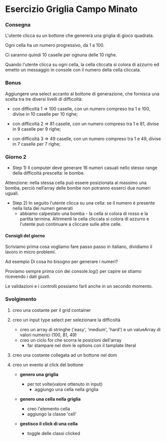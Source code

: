 # Esercizio Griglia Campo Minato

### Consegna

L'utente clicca su un bottone che genererà una griglia di gioco quadrata.

Ogni cella ha un numero progressivo, da 1 a 100.

Ci saranno quindi 10 caselle per ognuna delle 10 righe.

Quando l'utente clicca su ogni cella, la cella cliccata si colora di azzurro ed emetto un messaggio in console con il numero della cella cliccata.

### Bonus

Aggiungere una select accanto al bottone di generazione, che fornisca una scelta tra tre diversi livelli di difficoltà:

- con difficoltà 1 => 100 caselle, con un numero compreso tra 1 e 100, divise in 10 caselle per 10 righe;

- con difficoltà 2 => 81 caselle, con un numero compreso tra 1 e 81, divise in 9 caselle per 9 righe;

- con difficoltà 3 => 49 caselle, con un numero compreso tra 1 e 49, divise in 7 caselle per 7 righe;

### Giorno 2

- Step 1) Il computer deve generare 16 numeri casuali nello stesso range della difficoltà prescelta: le bombe.

Attenzione: nella stessa cella può essere posizionata al massimo una bomba, perciò nell’array delle bombe non potranno esserci due numeri uguali.

- Step 2) In seguito l'utente clicca su una cella: se il numero è presente nella lista dei numeri generati
  - abbiamo calpestato una bomba - la cella si colora di rosso e la partita termina. Altrimenti la cella cliccata si colora di azzurro e l'utente può continuare a cliccare sulle altre celle.

#### Consigli del giorno

Scriviamo prima cosa vogliamo fare passo passo in italiano, dividiamo il lavoro in micro problemi.

Ad esempio
Di cosa ho bisogno per generare i numeri?

Proviamo sempre prima con dei console.log() per capire se stiamo ricevendo i dati giusti.

Le validazioni e i controlli possiamo farli anche in un secondo momento.

### Svolgimento

1. creo una costante per il grid container
2. creo un input type select per selezionare la difficoltà
   - creo un array di stringhe ('easy', 'medium', 'hard') e un valueArray di valori numerici (100, 81, 49)
   - creo un ciclo for che scorra le posizioni dell'array
     - far stampare nel dom le options con il tamplate literal
3. creo una costante collegata ad un bottone nel dom
4. creo un evento al click del bottone

   - **genero una griglia**

     - per tot volte(valore ottenuto in input)
       - aggiungo una cella nella griglia

   - **genero una cella nella griglia**
     - creo l'elemento cella
     - aggiungo la classe 'cell'
   - **gestisco il click di una cella**
     - toggle delle classi clicked
